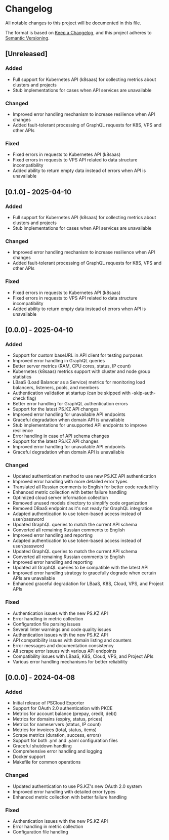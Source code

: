 # Changelog

All notable changes to this project will be documented in this file.

The format is based on [Keep a Changelog](https://keepachangelog.com/en/1.0.0/),
and this project adheres to [Semantic Versioning](https://semver.org/spec/v2.0.0.html).

## [Unreleased]

### Added
- Full support for Kubernetes API (k8saas) for collecting metrics about clusters and projects
- Stub implementations for cases when API services are unavailable

### Changed
- Improved error handling mechanism to increase resilience when API changes
- Added fault-tolerant processing of GraphQL requests for K8S, VPS and other APIs

### Fixed
- Fixed errors in requests to Kubernetes API (k8saas)
- Fixed errors in requests to VPS API related to data structure incompatibility
- Added ability to return empty data instead of errors when API is unavailable

## [0.1.0] - 2025-04-10

### Added
- Full support for Kubernetes API (k8saas) for collecting metrics about clusters and projects
- Stub implementations for cases when API services are unavailable

### Changed
- Improved error handling mechanism to increase resilience when API changes
- Added fault-tolerant processing of GraphQL requests for K8S, VPS and other APIs

### Fixed
- Fixed errors in requests to Kubernetes API (k8saas)
- Fixed errors in requests to VPS API related to data structure incompatibility
- Added ability to return empty data instead of errors when API is unavailable

## [0.0.0] - 2025-04-10

### Added
- Support for custom baseURL in API client for testing purposes
- Improved error handling in GraphQL queries
- Better server metrics (RAM, CPU cores, status, IP count)
- Kubernetes (k8saas) metrics support with cluster and node group statistics
- LBaaS (Load Balancer as a Service) metrics for monitoring load balancers, listeners, pools, and members
- Authentication validation at startup (can be skipped with -skip-auth-check flag)
- Better error handling for GraphQL authentication errors
- Support for the latest PS.KZ API changes
- Improved error handling for unavailable API endpoints
- Graceful degradation when domain API is unavailable
- Stub implementations for unsupported API endpoints to improve resilience
- Error handling in case of API schema changes
- Support for the latest PS.KZ API changes
- Improved error handling for unavailable API endpoints
- Graceful degradation when domain API is unavailable

### Changed
- Updated authentication method to use new PS.KZ API authentication
- Improved error handling with more detailed error types
- Translated all Russian comments to English for better code readability
- Enhanced metric collection with better failure handling
- Optimized cloud server information collection
- Removed unused models directory to simplify code organization
- Removed DBaaS endpoint as it's not ready for GraphQL integration
- Adapted authentication to use token-based access instead of user/password
- Updated GraphQL queries to match the current API schema
- Converted all remaining Russian comments to English
- Improved error handling and reporting
- Adapted authentication to use token-based access instead of user/password
- Updated GraphQL queries to match the current API schema
- Converted all remaining Russian comments to English
- Improved error handling and reporting
- Updated all GraphQL queries to be compatible with the latest API
- Improved error handling strategy to gracefully degrade when certain APIs are unavailable
- Enhanced graceful degradation for LBaaS, K8S, Cloud, VPS, and Project APIs


### Fixed
- Authentication issues with the new PS.KZ API
- Error handling in metric collection
- Configuration file parsing issues
- Several linter warnings and code quality issues
- Authentication issues with the new PS.KZ API
- API compatibility issues with domain listing and counters
- Error messages and documentation consistency
- All scrape error issues with various API endpoints
- Compatibility issues with LBaaS, K8S, Cloud, VPS, and Project APIs
- Various error handling mechanisms for better reliability

## [0.0.0] - 2024-04-08

### Added
- Initial release of PSCloud Exporter
- Support for OAuth 2.0 authentication with PKCE
- Metrics for account balance (prepay, credit, debt)
- Metrics for domains (expiry, status, prices)
- Metrics for nameservers (status, IP count)
- Metrics for invoices (total, status, items)
- Scrape metrics (duration, success, errors)
- Support for both .yml and .yaml configuration files
- Graceful shutdown handling
- Comprehensive error handling and logging
- Docker support
- Makefile for common operations

### Changed
- Updated authentication to use PS.KZ's new OAuth 2.0 system
- Improved error handling with detailed error types
- Enhanced metric collection with better failure handling

### Fixed
- Authentication issues with the new PS.KZ API
- Error handling in metric collection
- Configuration file handling 